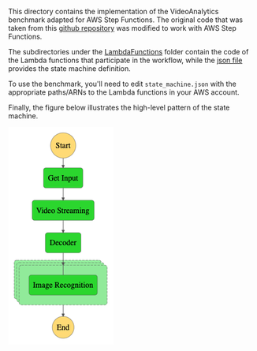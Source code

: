 This directory contains the implementation of the VideoAnalytics benchmark adapted for AWS Step
Functions. The original code that was taken from this [github repository](https://github.com/ease-lab/vSwarm/) was modified to work with AWS Step Functions.

The subdirectories under the [LambdaFunctions](./LambdaFunctions) folder contain the code of the Lambda functions that participate in the workflow, while the [json file](./state_machine.json) provides the state machine definition.

To use the benchmark, you'll need to edit `state_machine.json` with the appropriate paths/ARNs to the Lambda functions in your AWS account.

Finally, the figure below illustrates the high-level pattern of the state machine.

<img src="stepfunctions_graph-2.png"
     style="float: center;" />
